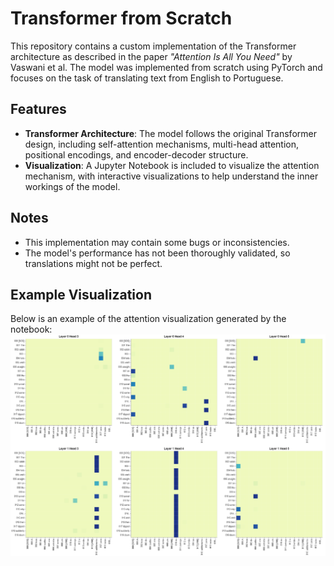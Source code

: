 # Transformer from Scratch

This repository contains a custom implementation of the Transformer architecture as described in the paper *"Attention Is All You Need"* by Vaswani et al. The model was implemented from scratch using PyTorch and focuses on the task of translating text from English to Portuguese. 

## Features
- **Transformer Architecture**: The model follows the original Transformer design, including self-attention mechanisms, multi-head attention, positional encodings, and encoder-decoder structure. 
- **Visualization**: A Jupyter Notebook is included to visualize the attention mechanism, with interactive visualizations to help understand the inner workings of the model.

## Notes
- This implementation may contain some bugs or inconsistencies.
- The model's performance has not been thoroughly validated, so translations might not be perfect.

## Example Visualization
Below is an example of the attention visualization generated by the notebook:
![Attention Plot](attention_plot.png)

